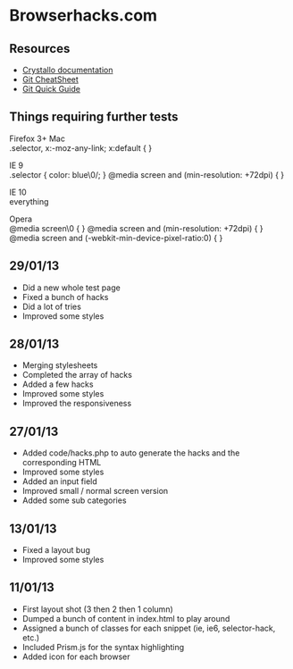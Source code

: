 Browserhacks.com
================

Resources
---------

* [Crystallo documentation](http://timpietrusky.github.com/crystallo/)
* [Git CheatSheet](http://gitref.org/remotes/)
* [Git Quick Guide](http://rogerdudler.github.com/git-guide/)

Things requiring further tests
------------------------------

Firefox 3+ Mac  
	.selector, x:-moz-any-link; x:default { }

IE 9  
	.selector { color: blue\0/; }
	@media screen and (min-resolution: +72dpi) { }

IE 10  
	everything

Opera  
	@media screen\0 { }
	@media screen and (min-resolution: +72dpi) { }
	@media screen and (-webkit-min-device-pixel-ratio:0) { }


29/01/13
--------
* Did a new whole test page
* Fixed a bunch of hacks
* Did a lot of tries
* Improved some styles

28/01/13
--------
* Merging stylesheets
* Completed the array of hacks
* Added a few hacks
* Improved some styles
* Improved the responsiveness

27/01/13
--------
* Added code/hacks.php to auto generate the hacks and the corresponding HTML
* Improved some styles
* Added an input field
* Improved small / normal screen version
* Added some sub categories

13/01/13
--------
* Fixed a layout bug
* Improved some styles

11/01/13
--------
* First layout shot (3 then 2 then 1 column)
* Dumped a bunch of content in index.html to play around
* Assigned a bunch of classes for each snippet (ie, ie6, selector-hack, etc.)
* Included Prism.js for the syntax highlighting
* Added icon for each browser


